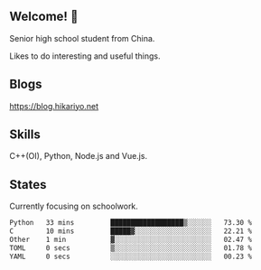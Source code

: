 ## Welcome! 👋

Senior high school student from China.

Likes to do interesting and useful things.

## Blogs

https://blog.hikariyo.net

## Skills

C++(OI), Python, Node.js and Vue.js.

## States

Currently focusing on schoolwork.

<!--START_SECTION:waka-->

```txt
Python   33 mins         ██████████████████▒░░░░░░   73.30 %
C        10 mins         █████▓░░░░░░░░░░░░░░░░░░░   22.21 %
Other    1 min           ▓░░░░░░░░░░░░░░░░░░░░░░░░   02.47 %
TOML     0 secs          ▒░░░░░░░░░░░░░░░░░░░░░░░░   01.78 %
YAML     0 secs          ░░░░░░░░░░░░░░░░░░░░░░░░░   00.23 %
```

<!--END_SECTION:waka-->

